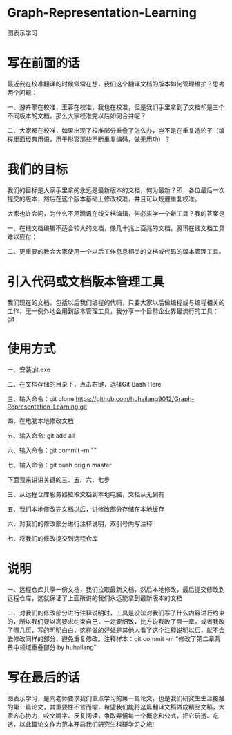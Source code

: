 # Graph-Representation-Learning
图表示学习

# 写在前面的话
最近我在校准翻译的时候常常在想，我们这个翻译文档的版本如何管理维护？思考两个问题：

一、游卉擎在校准，王蓉在校准，我也在校准，但是我们手里拿到了文档却是三个不同版本的文档，那么大家校准完以后如何合并呢？

二、大家都在校准，如果出现了校准部分重叠了怎么办，岂不是在重复造轮子（编程里面经典用语，用于形容那些不断重复编码，做无用功）？

# 我们的目标
我们的目标是大家手里拿的永远是最新版本的文档，何为最新？即，各位最后一次提交的版本，然后在这个版本基础上修改校准，并且可以规避重复校准。

大家也许会问，为什么不用腾讯在线文档编辑，何必来学一个新工具？我的答案是

一、在线文档编辑不适合较大的文档，像几十兆上百兆的文档，腾讯在线文档工具难以应付；

二、更重要的教会大家使用一个以后工作息息相关的文档或代码的版本管理工具。

# 引入代码或文档版本管理工具
我们现在的文档，包括以后我们编程的代码，只要大家以后做编程或与编程相关的工作，无一例外地会用到版本管理工具，我分享一个目前企业界最流行的工具：git

# 使用方式
一、安装git.exe

二、在文档存储的目录下，点击右键，选择Git Bash Here

三、输入命令：git clone https://github.com/huhailang9012/Graph-Representation-Learning.git

四、在电脑本地修改文档

五、输入命令: git add all

六、输入命令：git commit -m ""

七、输入命令：git push origin master

下面我来讲讲关键的三、五、六、七步

三、从远程仓库服务器拉取文档到本地电脑，文档从无到有

五、我们本地修改完文档以后，讲修改部分存储在本地缓存

六、对我们的修改部分进行注释说明，双引号内写注释

七、将我们的修改提交到远程仓库

# 说明
一、远程仓库共享一份文档，我们拉取最新文档，然后本地修改，最后提交修改到远程仓库，这就保证了上面所讲的我们永远能拿到最新版本的文档

二、对我们的修改部分进行注释说明时，工具是没法对我们写了什么内容进行约束的，所以我们要以高要求约束自己，一定要细致，比方说我改了哪一章，或者我改了哪几页，写的明明白白，这样做的好处是其他人看了这个注释说明以后，就不会去修改同样的部分，避免重复修改。注释样本：git commit -m "修改了第二章背景中领域重叠部分 by huhailang"

# 写在最后的话
图表示学习，是向老师要求我们重点学习的第一篇论文，也是我们研究生生涯接触的第一篇论文，其重要性不言而喻，希望我们能将这篇翻译文稿做成精品文稿，大家齐心协力，咬文嚼字、反复阅读，争取弄懂每一个概念和公式，把它玩透、吃透，以此篇论文作为范本开启我们研究生科研学习之旅!

